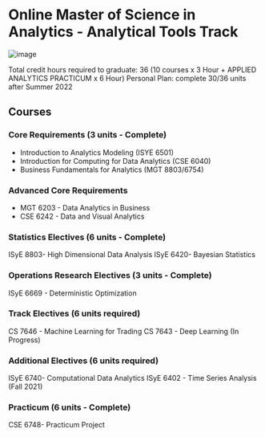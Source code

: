 # Online Master of Science in Analytics - Analytical Tools Track
![image](https://user-images.githubusercontent.com/61436947/116816896-22bcc880-ab21-11eb-9c04-87f2269be075.png)


Total credit hours required to graduate: 36 (10 courses x 3 Hour + APPLIED ANALYTICS PRACTICUM x 6 Hour)
Personal Plan: complete 30/36 units after Summer 2022

## Courses

### Core Requirements (3 units - Complete)
- Introduction to Analytics Modeling (ISYE 6501)
- Introduction for Computing for Data Analytics (CSE 6040)
- Business Fundamentals for Analytics (MGT 8803/6754) 
### Advanced Core Requirements
- MGT 6203 - Data Analytics in Business  
- CSE 6242 - Data and Visual Analytics
### Statistics Electives (6 units - Complete)
ISyE 8803- High Dimensional Data Analysis
ISyE 6420- Bayesian Statistics
### Operations Research Electives (3 units - Complete)
ISyE 6669 - Deterministic Optimization
### Track Electives (6 units required)
CS 7646 - Machine Learning for Trading
CS 7643 - Deep Learning (In Progress)
### Additional Electives (6 units required)
ISyE 6740- Computational Data Analytics
ISyE 6402 - Time Series Analysis (Fall 2021)
### Practicum (6 units - Complete)
CSE 6748- Practicum Project


